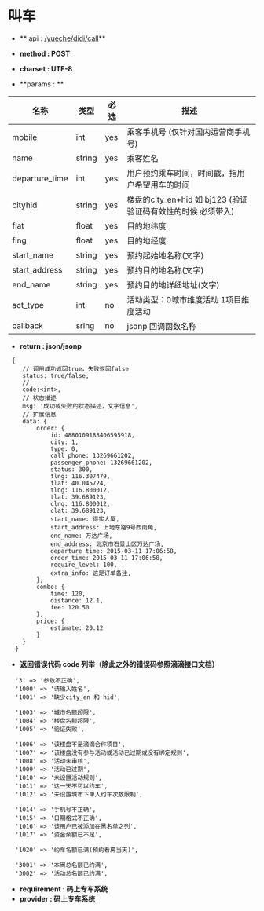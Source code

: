 
# 叫车

* ** api : [ /yueche/didi/call]( /yueche/didi/call)** 

* **method : POST**

* **charset : UTF-8**

* **params : **

| 名称|类型| 必选 | 描述|
| -- | -- | -- | -- |
|mobile|int|yes| 乘客手机号 (仅针对国内运营商手机号) |
|name |string|yes| 乘客姓名|
|departure_time|int|yes|用户预约乘车时间，时间戳，指用户希望用车的时间|
|cityhid|string|yes|楼盘的city_en+hid 如 bj123 (验证验证码有效性的时候 必须带入)|
|flat|float|yes|目的地纬度|
|flng|float|yes|目的地经度|
|start_name|string|yes|预约起始地名称(文字)|
|start_address|string|yes|预约目的地名称(文字)|
|end_name|string|yes|预约目的地详细地址(文字)|
| act_type | int | no | 活动类型：0城市维度活动 1项目维度活动|
| callback | sring | no | jsonp 回调函数名称 |

* **return : json/jsonp**

```
 {
    // 调⽤成功返回true，失败返回false
    status: true/false,
    //
    code:<int>,
    // 状态描述
    msg: '成功或失败的状态描述，⽂字信息',
    // 扩展信息
    data: {
        order: {
            id: 4880109188406595918,
            city: 1,
            type: 0,
            call_phone: 13269661202,
            passenger_phone: 13269661202,
            status: 300,
            flng: 116.307479,
            flat: 40.045724,
            tlng: 116.800012,
            tlat: 39.689123,
            clng: 116.800012,
            clat: 39.689123,
            start_name: 得实大厦,
            start_address: 上地东路9号西南角,
            end_name: 万达广场,
            end_address: 北京市石景山区万达广场,
            departure_time: 2015-03-11 17:06:58,
            order_time: 2015-03-11 17:06:58,
            require_level: 100,
            extra_info: 这是订单备注,
        },
        combo: {
            time: 120,
            distance: 12.1,
            fee: 120.50
        },
        price: {
            estimate: 20.12
        }
    }
  }
```
* **返回错误代码 code 列举（除此之外的错误码参照滴滴接口文档）**

```
  '3' => '参数不正确',
  '1000' => '请输入姓名',
  '1001' => '缺少city_en 和 hid',

  '1003' => '城市名额超限',
  '1004' => '楼盘名额超限',
  '1005' => '验证失败',

  '1006' => '该楼盘不是滴滴合作项目',
  '1007' => '该楼盘没有参与活动或活动已过期或没有绑定规则',
  '1008' => '活动未审核',
  '1009' => '活动已过期',
  '1010' => '未设置活动规则',
  '1011' => '这一天不可以约车',
  '1012' => '未设置城市下单人约车次数限制',

  '1014' => '手机号不正确',
  '1015' => '日期格式不正确',
  '1016' => '该用户已被添加在黑名单之列',
  '1017' => '资金余额已不足',

  '1020' => '约车名额已满(预约看房当天)',

  '3001' => '本周总名额已约满',
  '3002' => '活动总名额已约满',

```


* **requirement : 码上专车系统**
* **provider : 码上专车系统**
